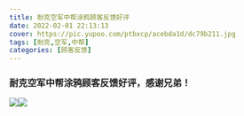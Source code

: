 ```yaml
---
title: 耐克空军中帮涂鸦顾客反馈好评
date: 2022-02-01 22:13:13
cover: https://pic.yupoo.com/ptbxcp/acebda1d/dc79b211.jpg
tags: [耐克,空军,中帮]
categories: [顾客反馈]
---
```


###  耐克空军中帮涂鸦顾客反馈好评，感谢兄弟！
![](https://pic.yupoo.com/ptbxcp/b6eb9766/22b9df66.jpg)![](https://pic.yupoo.com/ptbxcp/acebda1d/dc79b211.jpg)
